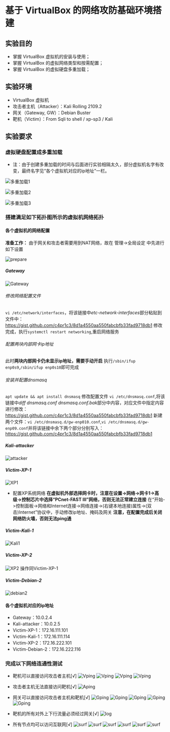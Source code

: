 # 基于 VirtualBox 的网络攻防基础环境搭建

## 实验目的

* 掌握 VirtualBox 虚拟机的安装与使用；
* 掌握 VirtualBox 的虚拟网络类型和按需配置；
* 掌握 VirtualBox 的虚拟硬盘多重加载；

## 实验环境

* VirtualBox 虚拟机
* 攻击者主机（Attacker）：Kali Rolling 2109.2
* 网关（Gateway, GW）：Debian Buster
* 靶机（Victim）：From Sqli to shell / xp-sp3 / Kali

## 实验要求

### 虚拟硬盘配置成多重加载

* 注：由于创建多重加载的时间与后面进行实验相隔太久，部分虚拟机名字有改变，最终名字见“各个虚拟机对应的ip地址”一栏。

![多重加载1](https://github.com/CUCCS/2020-ns-public-LLLanW/blob/exp01/img/%E5%A4%9A%E9%87%8D%E5%8A%A0%E8%BD%BD1.jpg)

![多重加载2](https://github.com/CUCCS/2020-ns-public-LLLanW/blob/exp01/img/%E5%A4%9A%E9%87%8D%E5%8A%A0%E8%BD%BD2.jpg)

![多重加载3](https://github.com/CUCCS/2020-ns-public-LLLanW/blob/exp01/img/%E5%A4%9A%E9%87%8D%E5%8A%A0%E8%BD%BD3.jpg)

### 搭建满足如下拓扑图所示的虚拟机网络拓扑

#### 各个虚拟机的网络配置

**准备工作：** 由于网关和攻击者需要用到NAT网络，故在 管理->全局设定 中先进行如下设置

![prepare](https://github.com/CUCCS/2020-ns-public-LLLanW/blob/exp01/img/prepare2.png)

##### Gateway

![Gateway](https://github.com/CUCCS/2020-ns-public-LLLanW/blob/exp01/img/Gatenet.png)

###### 修改网络配置文件

`vi /etc/network/interfaces`，将该链接中*etc-network-interfaces*部分粘贴到文件中：https://gist.github.com/c4pr1c3/8d1a4550aa550fabcbfb33fad9718db1
修改完成，执行`systemctl restart networking`,重启网络服务

###### 配置两块内部网卡ip地址

此时**两块内部网卡仍未显示ip地址，需要手动开启**
执行`/sbin/ifup enp0s9`,`/sbin/ifup enp0s10`即可完成

###### 安装并配置dnsmasq
`apt update && apt install dnsmasq`
修改配置文件 `vi /etc/dnsmasq.conf`,将该链接中*diff dnsmasq.conf dnsmasq.conf.bak*部分中内容，对应文件中指定内容进行修改：https://gist.github.com/c4pr1c3/8d1a4550aa550fabcbfb33fad9718db1
新建两个文件：`vi /etc/dnsmasq.d/gw-enp010.conf`,`vi /etc/dnsmasq.d/gw-enp09.conf`并将该链接中余下两个部分分别写入：https://gist.github.com/c4pr1c3/8d1a4550aa550fabcbfb33fad9718db1

##### Kali-attacker

![attacker](https://github.com/CUCCS/2020-ns-public-LLLanW/blob/exp01/img/attackernet.png)

##### Victim-XP-1

![XP1](https://github.com/CUCCS/2020-ns-public-LLLanW/blob/exp01/img/XP1net.png)

* 配置XP系统网络
**在虚拟机外部选择网卡时，注意在设置->网络->网卡1->高级->控制芯片中选择“PCnet-FAST III”网络，否则无法正常建立连接**
在“开始->控制面板->网络和Internet连接->网络连接->(右键本地连接)属性->(双击)Internet”协议中，手动修改ip地址、掩码及网关
**注意，在配置完成后关闭网络防火墙，否则无法ping通**

##### Victim-Kali-1

![Kali1](https://github.com/CUCCS/2020-ns-public-LLLanW/blob/exp01/img/kalinet.png)

##### Victim-XP-2

![XP2](https://github.com/CUCCS/2020-ns-public-LLLanW/blob/exp01/img/XP2net.png)
操作同Victim-XP-1

##### Victim-Debian-2

![debian2](https://github.com/CUCCS/2020-ns-public-LLLanW/blob/exp01/img/Denet.png)

#### 各个虚拟机对应的ip地址

* Gateway：10.0.2.4
* Kali-attacker：10.0.2.5
* Victim-XP-1：172.16.111.101
* Victim-Kali-1：172.16.111.114
* Victim-XP-2：172.16.222.101
* Victim-Debian-2：172.16.222.116

### 完成以下网络连通性测试

* 靶机可以直接访问攻击者主机[√]
![Vping](https://github.com/CUCCS/2020-ns-public-LLLanW/blob/exp01/img/Vping1.png)
![Vping](https://github.com/CUCCS/2020-ns-public-LLLanW/blob/exp01/img/Vping2.png)
![Vping](https://github.com/CUCCS/2020-ns-public-LLLanW/blob/exp01/img/Vping3.png)
![Vping](https://github.com/CUCCS/2020-ns-public-LLLanW/blob/exp01/img/Vping4.png)

* 攻击者主机无法直接访问靶机[√]
![Aping](https://github.com/CUCCS/2020-ns-public-LLLanW/blob/exp01/img/attackerCantping.jpg)

* 网关可以直接访问攻击者主机和靶机[√]
![Gping](https://github.com/CUCCS/2020-ns-public-LLLanW/blob/exp01/img/Gping1.png)
![Gping](https://github.com/CUCCS/2020-ns-public-LLLanW/blob/exp01/img/Gping2.png)
![Gping](https://github.com/CUCCS/2020-ns-public-LLLanW/blob/exp01/img/Gping3.png)
![Gping](https://github.com/CUCCS/2020-ns-public-LLLanW/blob/exp01/img/Gping4.png)
![Gping](https://github.com/CUCCS/2020-ns-public-LLLanW/blob/exp01/img/Gping5.png)

* 靶机的所有对外上下行流量必须经过网关[√]
![log](https://github.com/CUCCS/2020-ns-public-LLLanW/blob/exp01/img/log.png)

* 所有节点均可以访问互联网[√]
![surf](https://github.com/CUCCS/2020-ns-public-LLLanW/blob/exp01/img/surf1.png)
![surf](https://github.com/CUCCS/2020-ns-public-LLLanW/blob/exp01/img/surf2.png)
![surf](https://github.com/CUCCS/2020-ns-public-LLLanW/blob/exp01/img/surf3.png)
![surf](https://github.com/CUCCS/2020-ns-public-LLLanW/blob/exp01/img/surf4.png)
![surf](https://github.com/CUCCS/2020-ns-public-LLLanW/blob/exp01/img/surf5.png)
![surf](https://github.com/CUCCS/2020-ns-public-LLLanW/blob/exp01/img/surf6.png)
